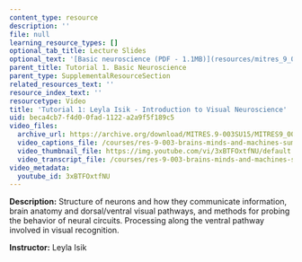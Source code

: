 ```yaml
---
content_type: resource
description: ''
file: null
learning_resource_types: []
optional_tab_title: Lecture Slides
optional_text: '[Basic neuroscience (PDF - 1.1MB)](resources/mitres_9_003sum15_tut1)'
parent_title: Tutorial 1. Basic Neuroscience
parent_type: SupplementalResourceSection
related_resources_text: ''
resource_index_text: ''
resourcetype: Video
title: 'Tutorial 1: Leyla Isik - Introduction to Visual Neuroscience'
uid: beca4cb7-f4d0-0fad-1122-a2a9f5f189c5
video_files:
  archive_url: https://archive.org/download/MITRES.9-003SU15/MITRES9_003SU15_Tutorial_1_300k.mp4
  video_captions_file: /courses/res-9-003-brains-minds-and-machines-summer-course-summer-2015/ea34d75f913554bdadf4aad7accddb1c_3xBTFOxtfNU.vtt
  video_thumbnail_file: https://img.youtube.com/vi/3xBTFOxtfNU/default.jpg
  video_transcript_file: /courses/res-9-003-brains-minds-and-machines-summer-course-summer-2015/08f02f77a44a809cfc24e53199fc8be2_3xBTFOxtfNU.pdf
video_metadata:
  youtube_id: 3xBTFOxtfNU
---
```


**Description:** Structure of neurons and how they communicate information, brain anatomy and dorsal/ventral visual pathways, and methods for probing the behavior of neural circuits. Processing along the ventral pathway involved in visual recognition.

**Instructor:** Leyla Isik